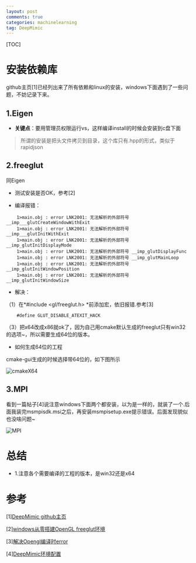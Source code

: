 ```yaml
---
layout: post
comments: true
categories: machinelearning
tag: DeepMimic
---
```


[TOC]

# 安装依赖库

github主页[1]已经列出来了所有依赖和linux的安装，windows下面遇到了一些问题，不妨记录下来。





## 1.Eigen
* **关键点**：要用管理员权限运行vs，这样编译install的时候会安装到c盘下面

> 所谓的安装是把头文件拷贝到目录，这个库只有.hpp的形式，类似于rapidjson

## 2.freeglut
同Eigen

* 测试安装是否OK，参考[2]

* 编译报错：

```
	1>main.obj : error LNK2001: 无法解析的外部符号 __imp___glutCreateWindowWithExit
	1>main.obj : error LNK2001: 无法解析的外部符号 __imp___glutInitWithExit
	1>main.obj : error LNK2001: 无法解析的外部符号 __imp_glutInitDisplayMode
	1>main.obj : error LNK2001: 无法解析的外部符号 __imp_glutDisplayFunc
	1>main.obj : error LNK2001: 无法解析的外部符号 __imp_glutMainLoop
	1>main.obj : error LNK2001: 无法解析的外部符号 __imp_glutInitWindowPosition
	1>main.obj : error LNK2001: 无法解析的外部符号 __imp_glutInitWindowSize
```

* 解决：

（1）在*#include <gl/freeglut.h>  *前添加宏，依旧报错.参考[3]

```
	#define GLUT_DISABLE_ATEXIT_HACK
```

（3）把x64改成x86就ok了，因为自己用cmake默认生成的freeglut只有win32的选项~，所以需要生成64位的版本。

* 如何生成64位的工程

cmake-gui生成的时候选择带64位的，如下图所示

![cmakeX64](https://github.com/pkxpp/pkxpp.github.io/blob/master/_posts/img/cmakeX64.png?raw=true)


## 3.MPI

看到一篇帖子[4]说注意windows下面两个都安装，以为是一样的，就装了一个.后面我装完msmpisdk.msi之后，再安装msmpisetup.exe提示错误。后面发现貌似也没啥问题~

![MPI](https://github.com/pkxpp/pkxpp.github.io/blob/master/_posts/img/MPI.png?raw=true)

# 总结
* 1.注意各个需要编译的工程的版本，是win32还是x64

# 参考
[1][DeepMimic github主页](https://github.com/xbpeng/DeepMimic)

[2][windows从零搭建OpenGL freeglut环境](https://blog.csdn.net/linian71/article/details/68485494)

[3][解决Opengl编译时error](https://blog.csdn.net/rodgeliao/article/details/7024094)

[4][DeepMimic环境配置](https://note.youdao.com/ynoteshare1/index.html?id=097cb5f90e53bc8d8b662439f3cb4285&type=note)